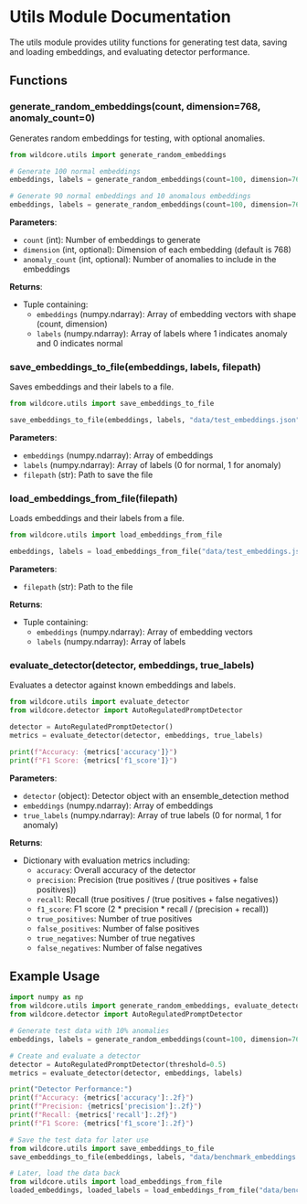 <!-- SPDX-License-Identifier: MPL-2.0 -->
# Utils Module Documentation

The utils module provides utility functions for generating test data, saving and loading embeddings, and evaluating detector performance.

## Functions

### generate_random_embeddings(count, dimension=768, anomaly_count=0)

Generates random embeddings for testing, with optional anomalies.

```python
from wildcore.utils import generate_random_embeddings

# Generate 100 normal embeddings
embeddings, labels = generate_random_embeddings(count=100, dimension=768)

# Generate 90 normal embeddings and 10 anomalous embeddings
embeddings, labels = generate_random_embeddings(count=100, dimension=768, anomaly_count=10)
```

**Parameters**:
- `count` (int): Number of embeddings to generate
- `dimension` (int, optional): Dimension of each embedding (default is 768)
- `anomaly_count` (int, optional): Number of anomalies to include in the embeddings

**Returns**:
- Tuple containing:
  - `embeddings` (numpy.ndarray): Array of embedding vectors with shape (count, dimension)
  - `labels` (numpy.ndarray): Array of labels where 1 indicates anomaly and 0 indicates normal

### save_embeddings_to_file(embeddings, labels, filepath)

Saves embeddings and their labels to a file.

```python
from wildcore.utils import save_embeddings_to_file

save_embeddings_to_file(embeddings, labels, "data/test_embeddings.json")
```

**Parameters**:
- `embeddings` (numpy.ndarray): Array of embeddings
- `labels` (numpy.ndarray): Array of labels (0 for normal, 1 for anomaly)
- `filepath` (str): Path to save the file

### load_embeddings_from_file(filepath)

Loads embeddings and their labels from a file.

```python
from wildcore.utils import load_embeddings_from_file

embeddings, labels = load_embeddings_from_file("data/test_embeddings.json")
```

**Parameters**:
- `filepath` (str): Path to the file

**Returns**:
- Tuple containing:
  - `embeddings` (numpy.ndarray): Array of embedding vectors
  - `labels` (numpy.ndarray): Array of labels

### evaluate_detector(detector, embeddings, true_labels)

Evaluates a detector against known embeddings and labels.

```python
from wildcore.utils import evaluate_detector
from wildcore.detector import AutoRegulatedPromptDetector

detector = AutoRegulatedPromptDetector()
metrics = evaluate_detector(detector, embeddings, true_labels)

print(f"Accuracy: {metrics['accuracy']}")
print(f"F1 Score: {metrics['f1_score']}")
```

**Parameters**:
- `detector` (object): Detector object with an ensemble_detection method
- `embeddings` (numpy.ndarray): Array of embeddings
- `true_labels` (numpy.ndarray): Array of true labels (0 for normal, 1 for anomaly)

**Returns**:
- Dictionary with evaluation metrics including:
  - `accuracy`: Overall accuracy of the detector
  - `precision`: Precision (true positives / (true positives + false positives))
  - `recall`: Recall (true positives / (true positives + false negatives))
  - `f1_score`: F1 score (2 * precision * recall / (precision + recall))
  - `true_positives`: Number of true positives
  - `false_positives`: Number of false positives
  - `true_negatives`: Number of true negatives
  - `false_negatives`: Number of false negatives

## Example Usage

```python
import numpy as np
from wildcore.utils import generate_random_embeddings, evaluate_detector
from wildcore.detector import AutoRegulatedPromptDetector

# Generate test data with 10% anomalies
embeddings, labels = generate_random_embeddings(count=100, dimension=768, anomaly_count=10)

# Create and evaluate a detector
detector = AutoRegulatedPromptDetector(threshold=0.5)
metrics = evaluate_detector(detector, embeddings, labels)

print("Detector Performance:")
print(f"Accuracy: {metrics['accuracy']:.2f}")
print(f"Precision: {metrics['precision']:.2f}")
print(f"Recall: {metrics['recall']:.2f}")
print(f"F1 Score: {metrics['f1_score']:.2f}")

# Save the test data for later use
from wildcore.utils import save_embeddings_to_file
save_embeddings_to_file(embeddings, labels, "data/benchmark_embeddings.json")

# Later, load the data back
from wildcore.utils import load_embeddings_from_file
loaded_embeddings, loaded_labels = load_embeddings_from_file("data/benchmark_embeddings.json")
```
